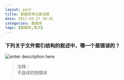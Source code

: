 ```yaml
---
layout: post
title: 数据库常见面试题
date: 2017-03-17 20:42
categories: 数据库
tags: [数据库,笔试]
---
```

### 下列关于文件索引结构的叙述中，哪一个是错误的？
![enter description here][1]
> 注释：  
> 不连续的物理块

  [1]: http://omphwvjh0.bkt.clouddn.com/1489752334665.jpg 